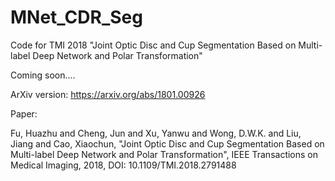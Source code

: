 # MNet_CDR_Seg
Code for TMI 2018 "Joint Optic Disc and Cup Segmentation Based on Multi-label Deep Network and Polar Transformation"

Coming soon....


ArXiv version: https://arxiv.org/abs/1801.00926 

Paper:

Fu, Huazhu and Cheng, Jun and Xu, Yanwu and Wong, D.W.K. and Liu, Jiang and Cao, Xiaochun, "Joint Optic Disc and Cup Segmentation Based on Multi-label Deep Network and Polar Transformation", IEEE Transactions on Medical Imaging, 2018, DOI: 10.1109/TMI.2018.2791488


